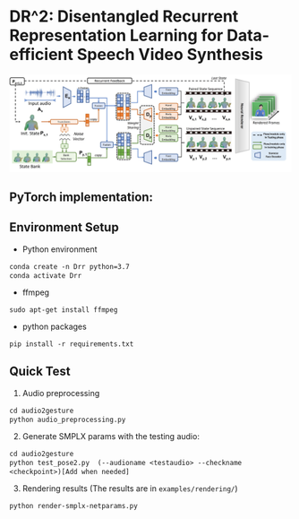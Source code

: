 # DR^2: Disentangled Recurrent Representation Learning for Data-efficient Speech Video Synthesis

![](img/pipeline1.jpg)

## PyTorch implementation:



## Environment Setup
- Python environment 
```
conda create -n Drr python=3.7
conda activate Drr
```
- ffmpeg
```
sudo apt-get install ffmpeg
```
- python packages
```
pip install -r requirements.txt
```
## Quick Test
1. Audio preprocessing
```
cd audio2gesture
python audio_preprocessing.py
```
2. Generate SMPLX params with the testing audio:
```
cd audio2gesture
python test_pose2.py  (--audioname <testaudio> --checkname <checkpoint>)[Add when needed]
```
3. Rendering results (The results are in `examples/rendering/`)
```
python render-smplx-netparams.py 
```
<!-- ## One2many Mapping
![](img/mapping.gif) -->








